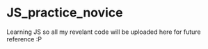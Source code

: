 JS_practice_novice
==================

Learning JS so all my revelant code will be uploaded here for future reference :P
